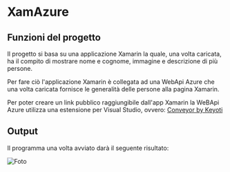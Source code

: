 # XamAzure

## Funzioni del progetto

Il progetto si basa su una applicazione Xamarin la quale, una volta caricata, ha il compito di mostrare nome e cognome, immagine e descrizione di più persone.

Per fare ciò l'applicazione Xamarin è collegata ad una WebApi Azure che una volta caricata fornisce le generalità delle persone alla pagina Xamarin.

Per poter creare un link pubblico raggiungibile dall'app Xamarin la WeBApi Azure utilizza una estensione per Visual Studio, ovvero: 
[Conveyor by Keyoti](https://bit.ly/2SvD2Wh)

## Output

Il programma una volta avviato darà il seguente risultato: 

![Foto](https://bit.ly/3ukEs3q)
